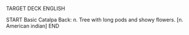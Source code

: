 TARGET DECK
ENGLISH

START
Basic
Catalpa
Back: n. Tree with long pods and showy flowers. [n. American indian]
END
